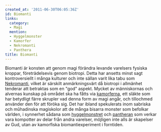 ```yaml
---
created_at: '2011-06-30T06:05:36Z'
id: Biomanti
links:
  category:
  - Magi
  mention:
  - Hyggelmonster
  - Kamorfer
  - Nekromanti
  - Panthera
title: Biomanti
---
```


Biomanti är konsten att genom magi förändra levande varelsers fysiska kroppar, företrädelsevis genom
biotropi. Detta har ansetts minst sagt kontroversiellt i många kulturer och inte sällan varit lika
tabu som [Nekromanti], vilket är särskilt anmärkningsvärt då biotropi i allmänhet tenderar att
betraktas som en "god" aspekt. Mycket av människornas och alvernas kunskap på området ska ha fåtts
via [kamorferna], ett släkte som har betydligt färre skrupler vad denna form av magi angår, och
tillochmed använder den för att föröka sig. Det har ibland spekulerats inom sabriska och mûhadinska
magiskolor att de många bisarra monster som befolkar världen, i synnerhet sådana som
[hyggelmonstret] och [pantheran] som verkar vara kompotter av delar från andra varelser, möjligen
inte alls är skapelser av Gud, utan av kamorfiska biomantiexperiment i forntiden.

  [Nekromanti]: Nekromanti
  [kamorferna]: Kamorfer
  [hyggelmonstret]: Hyggelmonster
  [pantheran]: Panthera